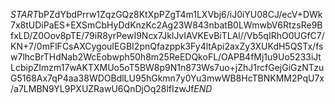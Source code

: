 $START$bPZdYbdPrrw1ZqzGQz8KtXpPZgT4m1LXVbj6/iJ0iYU08CJ/ecV+DWk7x8tUDiPaES+EXSmCbHyDdKnzKc2Ag23W843nbatB0LWmwbV6RtzsRe9BfxLD/Z0Oov8pTE/79iR8yrPewI9Ncx7JklJvIAVKEvBiTLAl//Vb5qIRhO0UGfC7/KN+7/0mFlFCsAXCygouIEGBI2pnQfazppk3Fy4ltApi2axZy3XUKdH5QSTx/fsw7lhcBrTHdNab2WcEobwph50h8m25ReEDQkoFL/OAPB4fMj1u9Uo5233iJtLcbipZImzm17wAKTXMUo5oT5BW8p9N1n873Ws7uo+jZhJ1rcfGejGiGzNTzuG5168Ax7qP4aa38WDOBdlLU95hGkmn7y0Yu3mwWB8HcTBNKMM2PqU7x/a7LMBN9YL9PXUZRawU6QnDjOq28lfIzwJf$END$